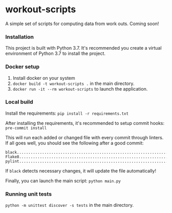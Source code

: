 # workout-scripts

A simple set of scripts for computing data from work outs. Coming soon!

### Installation
This project is built with Python 3.7. It's recommended you create a virtual environment of Python 3.7 to install the project.

### Docker setup

1) Install docker on your system
2) `docker build -t workout-scripts .` in the main directory.
3) `docker run -it --rm workout-scripts` to launch the application.

### Local build
Install the requirements:
`pip install -r requirements.txt`

After installing the requirements, it's recommended to setup commit hooks:
`pre-commit install`

This will run each added or changed file with every commit through linters. If all goes well, you should see the following after a good commit:
```
black....................................................................Passed
Flake8...................................................................Passed
pylint...................................................................Passed
```
If `black` detects necessary changes, it will update the file automatically!

Finally, you can launch the main script:
`python main.py`

### Running unit tests
`python -m unittest discover -s tests` in the main directory.
